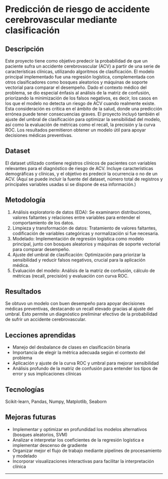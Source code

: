 # Predicción de riesgo de accidente cerebrovascular mediante clasificación

## Descripción
Este proyecto tiene como objetivo predecir la probabilidad de que un paciente sufra un accidente cerebrovascular (ACV) a partir de una serie de características clínicas, utilizando algoritmos de clasificación. El modelo principal implementado fue una regresión logística, complementada con otros clasificadores como bosques aleatorios y máquinas de soporte vectorial para comparar el desempeño.
Dado el contexto médico del problema, se dio especial énfasis al análisis de la matriz de confusión, priorizando la minimización de los falsos negativos, es decir, los casos en los que el modelo no detecta un riesgo de ACV cuando realmente existe. Esta consideración es crítica en el ámbito de la salud, donde una predicción errónea puede tener consecuencias graves.
El proyecto incluyó también el ajuste del umbral de clasificación para optimizar la sensibilidad del modelo, así como la evaluación de métricas como el recall, la precisión y la curva ROC. Los resultados permitieron obtener un modelo útil para apoyar decisiones médicas preventivas.

## Dataset
El dataset utilizado contiene registros clínicos de pacientes con variables relevantes para el diagnóstico de riesgo de ACV. Incluye características demográficas y clínicas, y el objetivo es predecir la ocurrencia o no de un ACV. (Aquí se puede incluir la fuente del dataset, número total de registros y principales variables usadas si se dispone de esa información.)

## Metodología  
1. Análisis exploratorio de datos (EDA): Se examinaron distribuciones, valores faltantes y relaciones entre variables para entender el comportamiento de los datos.
2. Limpieza y transformación de datos: Tratamiento de valores faltantes, codificación de variables categóricas y normalización si fue necesaria.
3. Modelado: Implementación de regresión logística como modelo principal, junto con bosques aleatorios y máquinas de soporte vectorial para comparar desempeño.
4. Ajuste del umbral de clasificación: Optimización para priorizar la sensibilidad y reducir falsos negativos, crucial para la aplicación médica.
5. Evaluación del modelo: Análisis de la matriz de confusión, cálculo de métricas (recall, precisión) y evaluación con curva ROC.

## Resultados
Se obtuvo un modelo con buen desempeño para apoyar decisiones médicas preventivas, destacando un recall elevado gracias al ajuste del umbral. Esto permite un diagnóstico preliminar efectivo de la probabilidad de sufrir un accidente cerebrovascular.

## Lecciones aprendidas
- Manejo del desbalance de clases en clasificación binaria
- Importancia de elegir la métrica adecuada según el contexto del problema
- Aplicación y ajuste de la curva ROC y umbral para mejorar sensibilidad
- Análisis profundo de la matriz de confusión para entender los tipos de error y sus implicaciones clínicas

## Tecnologías
Scikit-learn, Pandas, Numpy, Matplotlib, Seaborn

## Mejoras futuras
- Implementar y optimizar en profundidad los modelos alternativos (bosques aleatorios, SVM)
- Analizar e interpretar los coeficientes de la regresión logística e implementar descenso de gradiente
- Organizar mejor el flujo de trabajo mediante pipelines de procesamiento y modelado
- Incorporar visualizaciones interactivas para facilitar la interpretación clínica

---
